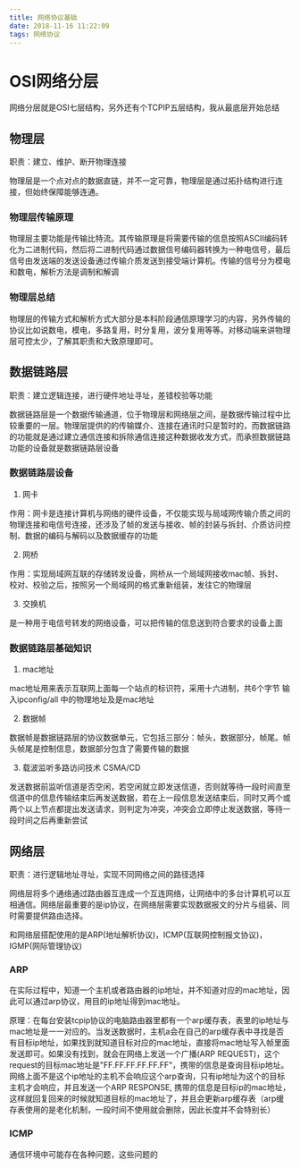 ```yaml
---
title: 网络协议基础
date: 2018-11-16 11:22:09
tags: 网络协议
---
```


# OSI网络分层

网络分层就是OSI七层结构，另外还有个TCPIP五层结构，我从最底层开始总结

## 物理层

职责：建立、维护、断开物理连接

物理层是一个点对点的数据直链，并不一定可靠，物理层是通过拓扑结构进行连接，但始终保障能够连通。

### 物理层传输原理

物理层主要功能是传输比特流。其传输原理是将需要传输的信息按照ASCII编码转化为二进制代码，然后将二进制代码通过数据信号编码器转换为一种电信号，最后信号由发送端的发送设备通过传输介质发送到接受端计算机。传输的信号分为模电和数电，解析方法是调制和解调

### 物理层总结

物理层的传输方式和解析方式大部分是本科阶段通信原理学习的内容，另外传输的协议比如说数电，模电，多路复用，时分复用，波分复用等等。对移动端来讲物理层可控太少，了解其职责和大致原理即可。

## 数据链路层

职责：建立逻辑连接，进行硬件地址寻址，差错校验等功能

数据链路层是一个数据传输通道，位于物理层和网络层之间，是数据传输过程中比较重要的一层。物理层提供的的传输媒介、连接在通讯时只是暂时的，而数据链路的功能就是通过建立通信连接和拆除通信连接这种数据收发方式，而承担数据链路功能的设备就是数据链路层设备

### 数据链路层设备

1. 网卡

作用：网卡是连接计算机与网络的硬件设备，不仅能实现与局域网传输介质之间的物理连接和电信号连接，还涉及了帧的发送与接收、帧的封装与拆封、介质访问控制、数据的编码与解码以及数据缓存的功能

2. 网桥

作用：实现局域网互联的存储转发设备，网桥从一个局域网接收mac帧、拆封、校对、校验之后，按照另一个局域网的格式重新组装，发往它的物理层

3. 交换机

是一种用于电信号转发的网络设备，可以把传输的信息送到符合要求的设备上面

### 数据链路层基础知识

1. mac地址

mac地址用来表示互联网上面每一个站点的标识符，采用十六进制，共6个字节
输入ipconfig/all 中的物理地址及是mac地址

2. 数据帧

数据帧是数据链路层的协议数据单元，它包括三部分：帧头，数据部分，帧尾。帧头帧尾是控制信息，数据部分包含了需要传输的数据

3. 载波监听多路访问技术 CSMA/CD

发送数据前监听信道是否空闲，若空闲就立即发送信道，否则就等待一段时间直至信道中的信息传输结束后再发送数据，若在上一段信息发送结束后，同时又两个或两个以上节点都提出发送请求，则判定为冲突，冲突会立即停止发送数据，等待一段时间之后再重新尝试

## 网络层

职责：进行逻辑地址寻址，实现不同网络之间的路径选择

网络层将多个通络通过路由器互连成一个互连网络，让网络中的多台计算机可以互相通信。网络层最重要的是ip协议，在网络层需要实现数据报文的分片与组装、同时需要提供路由选择。

和网络层搭配使用的是ARP(地址解析协议)，ICMP(互联网控制报文协议)，IGMP(网际管理协议)

### ARP

在实际过程中，知道一个主机或者路由器的ip地址，并不知道对应的mac地址，因此可以通过arp协议，用目的ip地址得到mac地址。

原理：在每台安装tcpip协议的电脑路由器里都有一个arp缓存表，表里的ip地址与mac地址是一一对应的。当发送数据时，主机a会在自己的arp缓存表中寻找是否有目标ip地址，如果找到就知道目标对应的mac地址，直接将mac地址写入帧里面发送即可。如果没有找到，就会在网络上发送一个广播(ARP REQUEST)，这个request的目标mac地址是"FF.FF.FF.FF.FF.FF"，携带的信息是查询目标ip地址。网络上面不是这个ip地址的主机不会响应这个arp查询，只有ip地址为这个的目标主机才会响应，并且发送一个ARP RESPONSE, 携带的信息是目标ip的mac地址，这样就回复回来的时候就知道目标的mac地址了，并且会更新arp缓存表（arp缓存表使用的是老化机制，一段时间不使用就会删除，因此长度并不会特别长）

### ICMP

通信环境中可能存在各种问题，这些问题的



